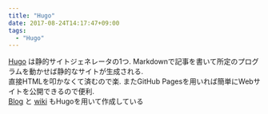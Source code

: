 ```yaml
---
title: "Hugo"
date: 2017-08-24T14:17:47+09:00
tags:
  - "Hugo"
---
```

[Hugo](https://gohugo.io/) は静的サイトジェネレータの1つ. Markdownで記事を書いて所定のプログラムを動かせば静的なサイトが生成される.  
直接HTMLを叩かなくて済むので楽. またGitHub Pagesを用いれば簡単にWebサイトを公開できるので便利.  
[Blog](https://browniealice.github.io/blog/) と [wiki](https://browniealice.github.io/wiki/) もHugoを用いて作成している
